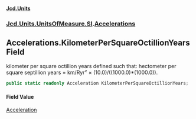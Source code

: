 #### [Jcd.Units](index.md 'index')

### [Jcd.Units.UnitsOfMeasure.SI](Jcd.Units.UnitsOfMeasure.SI.md 'Jcd.Units.UnitsOfMeasure.SI').[Accelerations](Accelerations.md 'Jcd.Units.UnitsOfMeasure.SI.Accelerations')

## Accelerations.KilometerPerSquareOctillionYears Field

kilometer per square octillion years defined such that: hectometer per square septillion years = km/Ryr² ×
(10.0)/((1000.0)*(1000.0)).

```csharp
public static readonly Acceleration KilometerPerSquareOctillionYears;
```

#### Field Value

[Acceleration](Acceleration.md 'Jcd.Units.UnitTypes.Acceleration')
